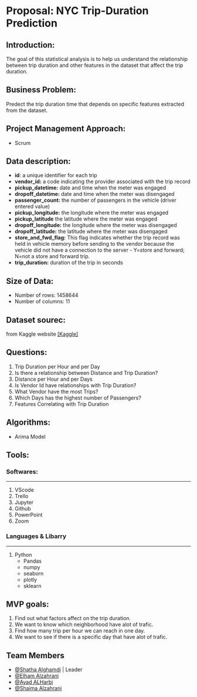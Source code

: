 # Proposal: NYC Trip-Duration Prediction
## Introduction:
The goal of this statistical analysis is to help us understand the relationship between trip duration and other features in the dataset that affect the trip duration.

## Business Problem:
Predect the trip duration time that depends on specific features extracted from the dataset.
## Project Management Approach:
 - Scrum
 
## Data description:
- **id**:  a unique identifier for each trip
- **vendor_id:**  a code indicating the provider associated with the trip record
- **pickup_datetime:** date and time when the meter was engaged
- **dropoff_datetime:** date and time when the meter was disengaged
- **passenger_count:**  the number of passengers in the vehicle (driver entered value)
- **pickup_longitude:** the longitude where the meter was engaged
- **pickup_latitude**   the latitude where the meter was engaged
- **dropoff_longitude:** the longitude where the meter was disengaged
- **dropoff_latitude:**  the latitude where the meter was disengaged
- **store_and_fwd_flag:**  This flag indicates whether the trip record was held in vehicle memory before sending to the vendor because the vehicle did not have a connection to  the server - Y=store and forward; N=not a store and forward trip.
- **trip_duration:**  duration of the trip in seconds

## Size of Data:
  - Number of rows: 1458644
  - Number of columns: 11
## Dataset sourec:
from Kaggle website [[Kaggle]](https://www.kaggle.com/c/nyc-taxi-trip-duration/data)

## Questions:
 1. Trip Duration per Hour and per Day
 2. Is there a relationship between Distance and Trip Duration?
 3. Distance per Hour and per Days
 4. Is Vendor Id have relationships with Trip Duration?
 5. What Vendor have the most Trips?
 6. Which Days has the highest number of Passengers?
 7. Features Correlating with Trip Duration 


## Algorithms:
- Arima Model

## Tools:
### Softwares:
<hr>

1. VScode
2. Trello
3. Jupyter
4. Github
5. PowerPoint
6. Zoom

### Languages & Libarry
<hr>

1. Python
   - Pandas
   - numpy
   - seaborn
   - plotly
   - sklearn
   
## MVP goals:
1. Find out what factors affect on the trip duration.
2. We want to know which neighborhood have alot of trafic.
3. Find how many trip per hour we can reach in one day.
4. We want to see if there is a specific day that have alot of trafic.

## Team Members
 - [@Shatha Alghamdi](https://github.com/infoielham) | Leader
 - [@Elham Alzahrani](https://github.com/infoielham)
 - [@Ayad ALHarbi](https://github.com/AYAD2030)
 - [@Shaima Alzahrani](https://github.com/shaimaalabedi)

